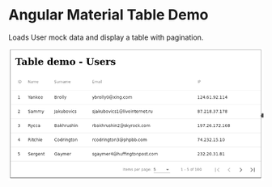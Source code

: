 # Angular Material Table Demo

Loads User mock data and display a table with pagination.

![image](./table.png)
